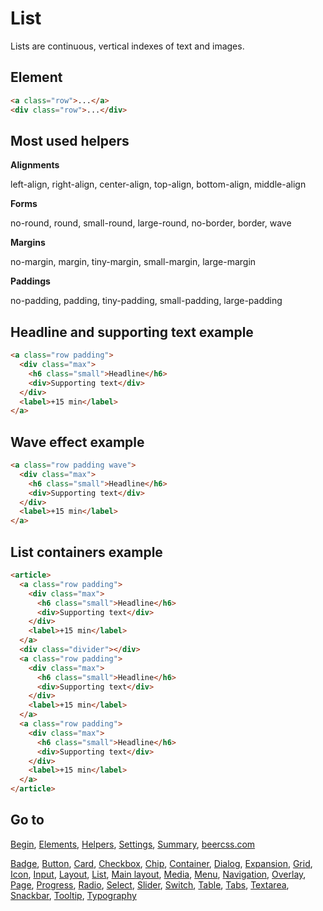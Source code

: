 # List

Lists are continuous, vertical indexes of text and images.

## Element

```html
<a class="row">...</a>
<div class="row">...</div>
```

## Most used helpers

**Alignments**

left-align, right-align, center-align, top-align, bottom-align, middle-align

**Forms**

no-round, round, small-round, large-round, no-border, border, wave

**Margins**

no-margin, margin, tiny-margin, small-margin, large-margin

**Paddings**

no-padding, padding, tiny-padding, small-padding, large-padding

## Headline and supporting text example

```html
<a class="row padding">
  <div class="max">
    <h6 class="small">Headline</h6>
    <div>Supporting text</div>
  </div>
  <label>+15 min</label>
</a>
```

## Wave effect example

```html
<a class="row padding wave">
  <div class="max">
    <h6 class="small">Headline</h6>
    <div>Supporting text</div>
  </div>
  <label>+15 min</label>
</a>
```

## List containers example
```html
<article>
  <a class="row padding">
    <div class="max">
      <h6 class="small">Headline</h6>
      <div>Supporting text</div>
    </div>
    <label>+15 min</label>
  </a>
  <div class="divider"></div>
  <a class="row padding">
    <div class="max">
      <h6 class="small">Headline</h6>
      <div>Supporting text</div>
    </div>
    <label>+15 min</label>
  </a>
  <a class="row padding">
    <div class="max">
      <h6 class="small">Headline</h6>
      <div>Supporting text</div>
    </div>
    <label>+15 min</label>
  </a>
</article>
```

## Go to

[Begin](INDEX.md), [Elements](ELEMENTS.md), [Helpers](HELPERS.md), [Settings](SETTINGS.md), [Summary](SUMMARY.md), [beercss.com](https://www.beercss.com)

[Badge](BADGE.md), [Button](BUTTON.md), [Card](CARD.md), [Checkbox](CHECKBOX.md), [Chip](CHIP.md), [Container](CONTAINER.md), [Dialog](DIALOG.md), [Expansion](EXPANSION.md), [Grid](GRID.md), [Icon](ICON.md), [Input](INPUT.md), [Layout](LAYOUT.md), [List](LIST.md), [Main layout](MAIN_LAYOUT.md), [Media](MEDIA.md), [Menu](MENU.md), [Navigation](NAVIGATION.md), [Overlay](OVERLAY.md), [Page](PAGE.md), [Progress](PROGRESS.md), [Radio](RADIO.md), [Select](SELECT.md), [Slider](SLIDER.md), [Switch](SWITCH.md), [Table](TABLE.md), [Tabs](TABS.md), [Textarea](TEXTAREA.md), [Snackbar](SNACKBAR.md), [Tooltip](TOOLTIP.md), [Typography](TYPOGRAPHY.md)
